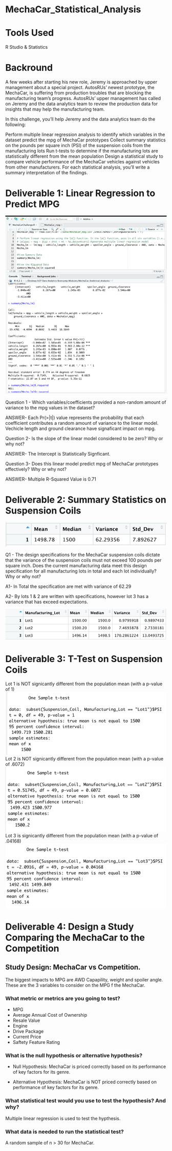 # MechaCar_Statistical_Analysis

# Tools Used

R Studio & Statistics 

# Backround

A few weeks after starting his new role, Jeremy is approached by upper management about a special project. AutosRUs’ newest prototype, the MechaCar, is suffering from production troubles that are blocking the manufacturing team’s progress. AutosRUs’ upper management has called on Jeremy and the data analytics team to review the production data for insights that may help the manufacturing team.

In this challenge, you’ll help Jeremy and the data analytics team do the following:

Perform multiple linear regression analysis to identify which variables in the dataset predict the mpg of MechaCar prototypes
Collect summary statistics on the pounds per square inch (PSI) of the suspension coils from the manufacturing lots
Run t-tests to determine if the manufacturing lots are statistically different from the mean population
Design a statistical study to compare vehicle performance of the MechaCar vehicles against vehicles from other manufacturers. For each statistical analysis, you’ll write a summary interpretation of the findings.

# Deliverable 1: Linear Regression to Predict MPG

![mechacar_deliverable1.png](./images/mechacar_deliverable1.png)

Question 1 - Which variables/coefficients provided a non-random amount of variance to the mpg values in the dataset?

ANSWER- Each Pr(>|t|) value represents the probability that each coefficient contributes a random amount of variance to the linear model.
Vechicle length and ground clearance have signaficant impact on mpg.

Question 2- Is the slope of the linear model considered to be zero? Why or why not?

ANSWER- The Intercept is Statistically Signficant.

Question 3- Does this linear model predict mpg of MechaCar prototypes effectively? Why or why not?

ANSWER- Multiple R-Squared Value is 0.71

# Deliverable 2: Summary Statistics on Suspension Coils

![total_summary_PSI.png](images/total_summary_PSI.png)

Q1 - The design specifications for the MechaCar suspension coils dictate that the variance of the suspension coils must not exceed 100 pounds per square inch. Does the current manufacturing data meet this design specification for all manufacturing lots in total and each lot individually? Why or why not?

A1- In Total the specification are met with variance of 62.29

A2- By lots 1 & 2 are written with specifications, however lot 3 has a variance that has exceed expectations.

![lot_summary.png](images/lot_summary.png)

# Deliverable 3: T-Test on Suspension Coils
Lot 1 is NOT signicantly different from the population mean (with a p-value of 1)
![t_test_lot_1.png](images/t_test_lot_1.png)
Lot 2 is NOT signicantly different from the population mean (with a p-value of .6072)
![t_test_lot_2.png](images/t_test_lot_2.png)
Lot 3 is signicantly different from the population mean (with a p-value of .04168)
![t_test_lot_3.png](images/t_test_lot_3.png)




# Deliverable 4: Design a Study Comparing the MechaCar to the Competition

## Study Design: MechaCar vs Competition.

The biggest impacts to MPG are AWD Capapility, weight and spoiler angle.  These are the 3 variables to consider on the MPG f the MechaCar.


### What metric or metrics are you going to test? 

* MPG
* Average Annual Cost of Ownership
* Resale Value
* Engine
* Drive Package
* Current Price
* Saftety Feature Rating

### What is the null hypothesis or alternative hypothesis?

* Null Hypothesis: MechaCar is priced correctly based on its performance of key factors for its genre.

* Alternative Hypothesis: MechaCar is NOT priced correctly based on performance of key factors for its genre.

### What statistical test would you use to test the hypothesis? And why?

Multiple linear regression is used to test the hypthesis. 

### What data is needed to run the statistical test? 

A random sample of n > 30 for MechaCar.


